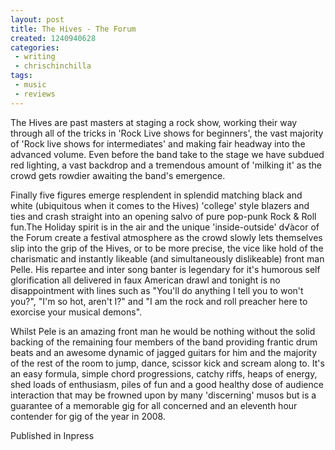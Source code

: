 ```yaml
---
layout: post
title: The Hives - The Forum
created: 1240940628
categories:
 - writing
 - chrischinchilla
tags: 
 - music 
 - reviews
---
```


The Hives are past masters at staging a rock show, working their way through all of the tricks in 'Rock Live shows for beginners', the vast majority of 'Rock live shows for intermediates' and making fair headway into the advanced volume. Even before the band take to the stage we have subdued red lighting, a vast backdrop and a tremendous amount of 'milking it' as the crowd gets rowdier awaiting the band's emergence.

Finally five figures emerge resplendent in splendid matching black and white (ubiquitous when it comes to the Hives) 'college' style blazers and ties and crash straight into an opening salvo of pure pop-punk Rock & Roll fun.The Holiday spirit is in the air and the unique 'inside-outside' d√àcor of the Forum create a festival atmosphere as the crowd slowly lets themselves slip into the grip of the Hives, or to be more precise, the vice like hold of the charismatic and instantly likeable (and simultaneously dislikeable) front man Pelle. His repartee and inter song banter is legendary for it's humorous self glorification all delivered in faux American drawl and tonight is no disappointment with lines such as "You'll do anything I tell you to won't you?", "I'm so hot, aren't I?" and "I am the rock and roll preacher here to exorcise your musical demons".

Whilst Pele is an amazing front man he would be nothing without the solid backing of the remaining four members of the band providing frantic drum beats and an awesome dynamic of jagged guitars for him and the majority of the rest of the room to jump, dance, scissor kick and scream along to. It's an easy formula, simple chord progressions, catchy riffs, heaps of energy, shed loads of enthusiasm, piles of fun and a good healthy dose of audience interaction that may be frowned upon by many 'discerning' musos but is a guarantee of a memorable gig for all concerned and an eleventh hour contender for gig of the year in 2008.

Published in Inpress
